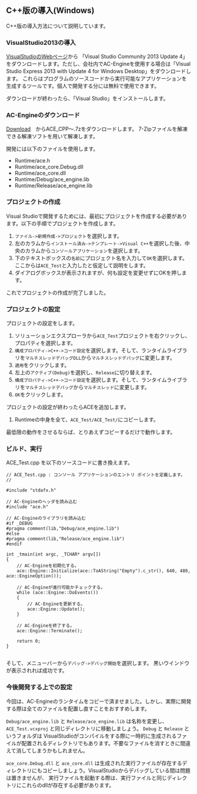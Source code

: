 ﻿
## C++版の導入(Windows)

C++版の導入方法について説明しています。

### VisualStudio2013の導入

[VisualStudioのWebページ](https://www.visualstudio.com/ja-jp/downloads/download-visual-studio-vs#DownloadFamilies_2)から
「Visual Studio Community 2013 Update 4」をダウンロードします。ただし、会社内でAC-Engineを使用する場合は「Visual Studio Express 2013 with Update 4 for Windows Desktop」をダウンロードします。
これらはプログラムのソースコードから実行可能なアプリケーションを生成するツールです。個人で開発する分には無料で使用できます。

ダウンロードが終わったら、「Visual Studio」をインストールします。

### AC-Engineのダウンロード
[Download](https://drive.google.com/folderview?id=0B1gZCvEfcQAiMjhaU1VZOVRTUWM&usp=sharing)　からACE_CPP～.7zをダウンロードします。
7-Zipファイルを解凍できる解凍ソフトを用いて解凍します。

開発には以下のファイルを使用します。

* Runtime/ace.h
* Runtime/ace_core.Debug.dll
* Runtime/ace_core.dll
* Runtime/Debug/ace\_engine.lib
* Runtime/Release/ace\_engine.lib

### プロジェクトの作成

Visual Studioで開発するためには、最初にプロジェクトを作成する必要があります。以下の手順でプロジェクトを作成します。

1. ```ファイル->新規作成->プロジェクト```を選択します。
2. 左のカラムから```インストール済み->テンプレート->Visual C++```を選択した後、中央のカラムから```コンソールアプリケーション```を選択します。
3. 下のテキストボックスの```名前```にプロジェクト名を入力して```OK```を選択します。ここからは```ACE_Test```と入力したと仮定して説明をします。
4. ダイアログボックスが表示されますが、何も設定を変更せずにOKを押します。

これでプロジェクトの作成が完了しました。

### プロジェクトの設定

プロジェクトの設定をします。

1. ソリューションエクスプローラから```ACE_Test```プロジェクトを右クリックし、プロパティを選択します。
2. ```構成プロパティ->C++->コード設定```を選択します。そして、ランタイムライブラリを```マルチスレッドデバッグDLL```から```マルチスレッドデバッグ```に変更します。
3. ```適用```をクリックします。
4. 左上の```アクティブ(Debug)```を選択し、```Release```に切り替えます。
5. ```構成プロパティ->C++->コード設定```を選択します。そして、ランタイムライブラリを```マルチスレッドデバッグ```から```マルチスレッド```に変更します。
6. ```OK```をクリックします。

プロジェクトの設定が終わったらACEを追加します。

1. Runtimeの中身を全て、```ACE_Test/ACE_Test/```にコピーします。

最低限の動作をさせるならば、とりあえずコピーするだけで動作します。

### ビルド、実行

ACE_Test.cpp を以下のソースコードに書き換えます。

```
// ACE_Test.cpp : コンソール アプリケーションのエントリ ポイントを定義します。
//

#include "stdafx.h"

// AC-Engineのヘッダを読み込む
#include "ace.h"

// AC-Engineのライブラリを読み込む
#if _DEBUG
#pragma comment(lib,"Debug/ace_engine.lib")
#else
#pragma comment(lib,"Release/ace_engine.lib")
#endif

int _tmain(int argc, _TCHAR* argv[])
{
	// AC-Engineを初期化する。
	ace::Engine::Initialize(ace::ToAString("Empty").c_str(), 640, 480, ace::EngineOption());

	// AC-Engineが進行可能かチェックする。
	while (ace::Engine::DoEvents())
	{
		// AC-Engineを更新する。
		ace::Engine::Update();
	}

	// AC-Engineを終了する。
	ace::Engine::Terminate();

	return 0;
}


```

そして、メニューバーから```デバッグ->デバッグ開始```を選択します。
黒いウインドウが表示されれば成功です。

### 今後開発する上での設定

今回は、AC-Engineのランタイムをコピーで済ませました。しかし、実際に開発する際は全てのファイルを配置し直すことをおすすめします。

```Debug/ace_engine.lib``` と ```Release/ace_engine.lib``` は名称を変更し、 ```ACE_Test.vcxproj``` と同じディレクトリに移動しましょう。 ```Debug``` と ```Release``` というフォルダは
VisualStudioがコンパイルをする際に一時的に生成されるファイルが配置されるディレクトリでもあります。不要なファイルを消すときに間違えて消してしまうかもしれません。

```ace_core.Debug.dll``` と ```ace_core.dll``` は生成された実行ファイルが存在するディレクトリにもコピーしましょう。VisualStudioからデバッグしている間は問題は置きませんが、
実行ファイルを起動する際は、実行ファイルと同じディレクトリにこれらのdllが存在する必要があります。





